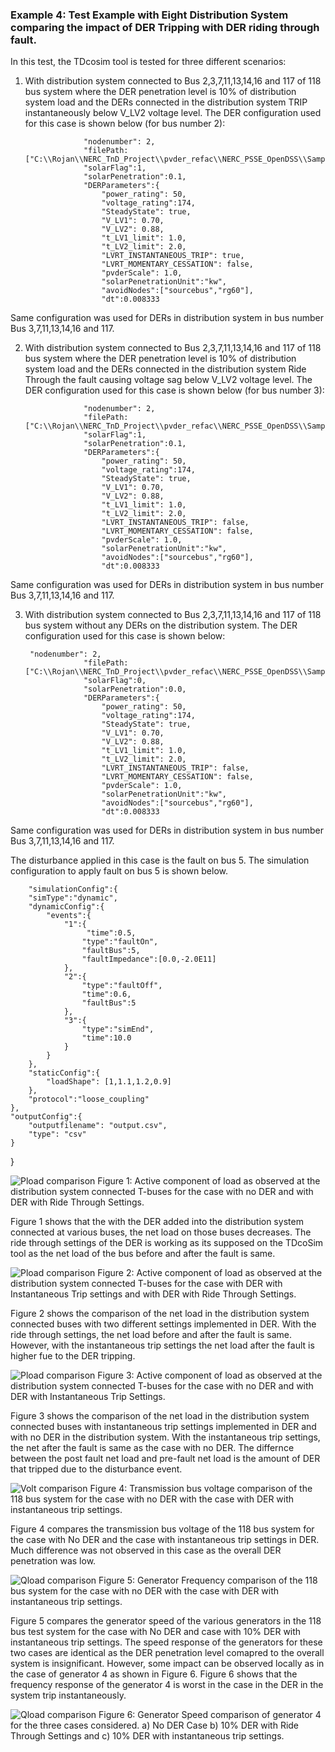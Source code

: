 
### Example 4: Test Example with Eight Distribution System comparing the impact of DER Tripping with DER riding through fault.

In this test, the TDcosim tool is tested for three different scenarios:
1. With distribution system connected to Bus 2,3,7,11,13,14,16 and 117 of 118 bus system where the DER penetration level is 10% of distribution system load and the DERs connected in the distribution system TRIP instantaneously below V_LV2 voltage level. The DER configuration used for this case is shown below (for bus number 2):

                    "nodenumber": 2,
                    "filePath: ["C:\\Rojan\\NERC_TnD_Project\\pvder_refac\\NERC_PSSE_OpenDSS\\SampleData\\DNetworks\\123Bus\\case123ZIP.dss"],
                    "solarFlag":1,
                    "solarPenetration":0.1,
                    "DERParameters":{
                        "power_rating": 50,
                        "voltage_rating":174,
                        "SteadyState": true,
                        "V_LV1": 0.70,
                        "V_LV2": 0.88,
                        "t_LV1_limit": 1.0,  
                        "t_LV2_limit": 2.0,
                        "LVRT_INSTANTANEOUS_TRIP": true,
                        "LVRT_MOMENTARY_CESSATION": false,
                        "pvderScale": 1.0,
                        "solarPenetrationUnit":"kw",
                        "avoidNodes":["sourcebus","rg60"],
                        "dt":0.008333
                    

Same configuration was used for DERs in distribution system in bus number Bus 3,7,11,13,14,16 and 117.

2. With distribution system connected to Bus 2,3,7,11,13,14,16 and 117 of 118 bus system where the DER penetration level is 10% of distribution system load and the DERs connected in the distribution system Ride Through the fault causing voltage sag below V_LV2 voltage level. The DER configuration used for this case is shown below (for bus number 3):


                    "nodenumber": 2,
                    "filePath: ["C:\\Rojan\\NERC_TnD_Project\\pvder_refac\\NERC_PSSE_OpenDSS\\SampleData\\DNetworks\\123Bus\\case123ZIP.dss"],
                    "solarFlag":1,
                    "solarPenetration":0.1,
                    "DERParameters":{
                        "power_rating": 50,
                        "voltage_rating":174,
                        "SteadyState": true,
                        "V_LV1": 0.70,
                        "V_LV2": 0.88,
                        "t_LV1_limit": 1.0,  
                        "t_LV2_limit": 2.0,
                        "LVRT_INSTANTANEOUS_TRIP": false,
                        "LVRT_MOMENTARY_CESSATION": false,
                        "pvderScale": 1.0,
                        "solarPenetrationUnit":"kw",
                        "avoidNodes":["sourcebus","rg60"],
                        "dt":0.008333
                        
Same configuration was used for DERs in distribution system in bus number Bus 3,7,11,13,14,16 and 117.

3. With distribution system connected to Bus 2,3,7,11,13,14,16 and 117 of 118 bus system without any DERs on the distribution system. The DER configuration used for this case is shown below:


        "nodenumber": 2,
                    "filePath: ["C:\\Rojan\\NERC_TnD_Project\\pvder_refac\\NERC_PSSE_OpenDSS\\SampleData\\DNetworks\\123Bus\\case123ZIP.dss"],
                    "solarFlag":0,
                    "solarPenetration":0.0,
                    "DERParameters":{
                        "power_rating": 50,
                        "voltage_rating":174,
                        "SteadyState": true,
                        "V_LV1": 0.70,
                        "V_LV2": 0.88,
                        "t_LV1_limit": 1.0,  
                        "t_LV2_limit": 2.0,
                        "LVRT_INSTANTANEOUS_TRIP": false,
                        "LVRT_MOMENTARY_CESSATION": false,
                        "pvderScale": 1.0,
                        "solarPenetrationUnit":"kw",
                        "avoidNodes":["sourcebus","rg60"],
                        "dt":0.008333
                        
Same configuration was used for DERs in distribution system in bus number Bus 3,7,11,13,14,16 and 117.


The disturbance applied in this case is the fault on bus 5. The simulation configuration to apply fault on bus 5 is shown below.


        "simulationConfig":{
        "simType":"dynamic",
        "dynamicConfig":{
            "events":{
                "1":{
                     "time":0.5,
                    "type":"faultOn",
                    "faultBus":5,
                    "faultImpedance":[0.0,-2.0E11]
                },
                "2":{
                    "type":"faultOff",
                    "time":0.6,
                    "faultBus":5
                },
                "3":{
                    "type":"simEnd",
                    "time":10.0
                }
            }
        },
        "staticConfig":{
            "loadShape": [1,1.1,1.2,0.9]
        },
        "protocol":"loose_coupling"
    },
    "outputConfig":{
        "outputfilename": "output.csv",
        "type": "csv"
    }
}

![Pload comparison](Use%20Case%20Results/Study%204/no_DER_vs_DER_RT.png)
Figure 1: Active component of load as observed at the distribution system connected T-buses for the case with no DER and with DER with Ride Through Settings.

Figure 1 shows that the with the DER added into the distribution system connected at various buses, the net load on those buses decreases. The ride through settings of the DER is working as its supposed on the TDcoSim tool as the net load of the bus before and after the fault is same.

![Pload comparison](Use%20Case%20Results/Study%204/DER_Trip_vs_no_DER.png)
Figure 2: Active component of load as observed at the distribution system connected T-buses for the case with DER with Instantaneous Trip settings and with DER with Ride Through Settings.

Figure 2 shows the comparison of the net load in the distribution system connected buses with two different settings implemented in DER. With the ride through settings, the net load before and after the fault is same. However, with the instantaneous trip settings the net load after the fault is higher fue to the DER tripping.

![Pload comparison](Use%20Case%20Results/Study%204/DER_Trip_vs_DER_RT.png)
Figure 3: Active component of load as observed at the distribution system connected T-buses for the case with no DER and with DER with Instantaneous Trip Settings.

Figure 3 shows the comparison of the net load in the distribution system connected buses with instantaneous trip settings implemented in DER and with no DER in the distribution system. With the instantaneous trip settings, the net after the fault is same as the case with no DER. The differnce between the post fault net load and pre-fault net load is the amount of DER that tripped due to the disturbance event.

![Volt comparison](Use%20Case%20Results/Study%204/Transmission_bus_volt_no_DER_vs_DER_trip.png)
Figure 4: Transmission bus voltage comparison of the 118 bus system for the case with no DER with the case with DER with instantaneous trip settings.

Figure 4 compares the transmission bus voltage of the 118 bus system for the case with No DER and the case with instantaneous trip settings in DER. Much difference was not observed in this case as the overall DER penetration was low.

![Qload comparison](Use%20Case%20Results/Study%204/Gen_speed_no_DER_vs_DER_trip.png)
Figure 5: Generator Frequency comparison of the 118 bus system for the case with no DER with the case with DER with instantaneous trip settings.

Figure 5 compares the generator speed of the various generators in the 118 bus test system for the case with No DER and case with 10% DER with instantaneous trip settings. The speed response of the generators for these two cases are identical as the DER penetration level comapred to the overall system is insignificant. However, some impact can be observed locally as in the case of generator 4 as shown in Figure 6. Figure 6 shows that the frequency response of the generator 4 is worst in the case in the DER in the system trip instantaneously.

![Qload comparison](Use%20Case%20Results/Study%204/Generator_4_speed.PNG)
Figure 6: Generator Speed comparison of generator 4 for the three cases considered. a) No DER Case b) 10% DER with Ride Through Settings and c) 10% DER with instantaneous trip settings.


